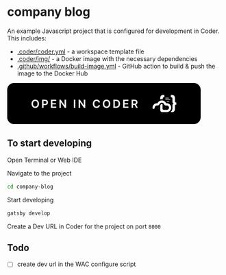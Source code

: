 # company blog

An example Javascript project that is configured for development in Coder. This includes:

- [.coder/coder.yml](.coder/coder.yaml) - a workspace template file
- [.coder/img/](.coder/img/) - a Docker image with the necessary dependencies
- [.github/workflows/build-image.yml](.github/workflows/build-image.yml) - GitHub action to build & push the image to the Docker Hub

[![Open in Coder](static/embed-button.svg)](https://dev.coding.pics/wac/build?project_oauth_service=github&template_oauth_service=github&project_url=git@github.com:bpmct/company-blog.git&template_url=git@github.com:bpmct/company-blog.git&template_ref=main)

## To start developing

Open Terminal or Web IDE

Navigate to the project

  ```sh
  cd company-blog
  ```

Start developing

  ```sh
  gatsby develop
  ```

Create a Dev URL in Coder for the project on port `8000`

## Todo

- [ ] create dev url in the WAC configure script
